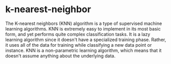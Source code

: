 # k-nearest-neighbor
The K-nearest neighbors (KNN) algorithm is a type of supervised machine learning algorithms. KNN is extremely easy to implement in its most basic form, and yet performs quite complex classification tasks. It is a lazy learning algorithm since it doesn't have a specialized training phase. Rather, it uses all of the data for training while classifying a new data point or instance. KNN is a non-parametric learning algorithm, which means that it doesn't assume anything about the underlying data. 
